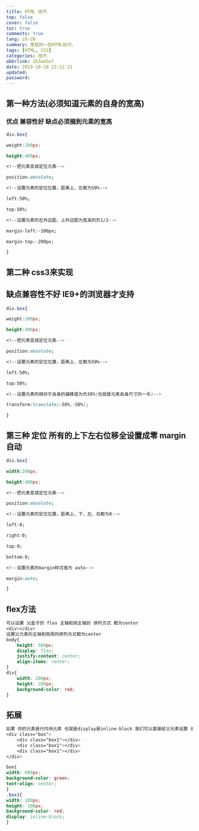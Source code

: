 ```yaml
---
title: HTML 技巧
top: false
cover: false
toc: true
comments: true
lang: zh-CN
summary: 常规的一些HTML技巧。
tags: [HTML, CSS]
categories: 技巧
abbrlink: 2b3ae5e7
date: 2019-10-18 22:11:21
updated:
password:
---
```


## 第一种方法(必须知道元素的自身的宽高)

### 优点 兼容性好 缺点必须摘到元素的宽高

```CSS
div.box{

weight:200px;

height:400px;

<!--把元素变成定位元素-->

position:absolute;

<!--设置元素的定位位置，距离上、左都为50%-->

left:50%;

top:50%;

<!--设置元素的左外边距、上外边距为宽高的负1/2-->

margin-left:-100px;

margin-top:-200px;

}
```

## 第二种 css3来实现

## 缺点兼容性不好 IE9+的浏览器才支持

```css
div.box{

weight:200px;

height:400px;

<!--把元素变成定位元素-->

position:absolute;

<!--设置元素的定位位置，距离上、左都为50%-->

left:50%;

top:50%;

<!--设置元素的相对于自身的偏移度为负50%(也就是元素自身尺寸的一半)-->

transform:translate(-50%,-50%);

}
```

## 第三种 定位 所有的上下左右位移全设置成零 margin 自动

```CSS
div.box{

width:200px;

height:400px;

<!--把元素变成定位元素-->

position:absolute;

<!--设置元素的定位位置，距离上、下、左、右都为0-->

left:0;

right:0;

top:0;

bottom:0;

<!--设置元素的margin样式值为 auto-->

margin:auto;

}
```

## flex方法

```css
可以设置 父盒子的 flex 主轴和侧主轴的 排列方式 都为center
<div></div>
设置父元素的主轴和侧周的排列方式都为center
body{
    height: 500px;
    display: flex;
    justify-content: center;
    align-items: center;
}
div{
    width: 200px;
    height: 200px;
    background-color: red;
}
```



## 拓展

```css
如果 你的元素是行内块元素 也就是display是inline-block 我们可以直接给父元素设置 设置text-align: center; 直接就居中
<div class="box">
    <div class="box1"></div>
    <div class="box1"></div>
    <div class="box1"></div>
</div>

box{
width: 600px;
background-color: green;
text-align: center;
}
.box1{
width: 100px;
height: 100px;
background-color: red;
display: inline-block;
}
```





